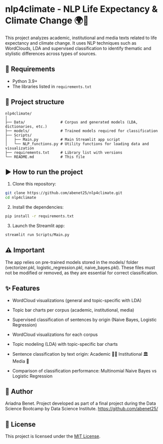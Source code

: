 # nlp4climate - NLP Life Expectancy & Climate Change 🌍🧠

This project analyzes academic, institutional and media texts related to life expectancy and climate change. It uses NLP techniques such as WordClouds, LDA and supervised classification to identify thematic and stylistic differences across types of sources.

## 🔧 Requirements

- Python 3.9+
- The libraries listed in `requirements.txt`

## 📁 Project structure

```
nlp4climate/
│
├── Data/                # Corpus and generated models (LDA, dictionaries, etc.)
├── models/              # Trained models required for classification
├── Scripts/
│   ├── Main.py          # Main Streamlit app script
│   └── NLP_functions.py # Utility functions for loading data and visualization
├── requirements.txt     # Library list with versions
└── README.md            # This file
```

## ▶️ How to run the project

1. Clone this repository:

```bash
git clone https://github.com/abenet25/nlp4climate.git
cd nlp4climate
```

2. Install the dependencies:

```bash
pip install -r requirements.txt
```

3. Launch the Streamlit app:

```bash
streamlit run Scripts/Main.py
```

## ⚠️ Important
The app relies on pre-trained models stored in the models/ folder (vectorizer.pkl, logistic_regression.pkl, naive_bayes.pkl). These files must not be modified or removed, as they are essential for correct classification.

## ✨ Features

- WordCloud visualizations (general and topic-specific with LDA)
- Topic bar charts per corpus (academic, institutional, media)
- Supervised classification of sentences by origin (Naive Bayes, Logistic Regression)

- WordCloud visualizations for each corpus
- Topic modeling (LDA) with topic-specific bar charts
- Sentence classification by text origin:
        Academic 🧑‍🎓
        Institutional 🏛️
        Media 📰
- Comparison of classification performance: Multinomial Naive Bayes vs Logistic Regression

## 👤 Author

Ariadna Benet. Project developed as part of a final project during the Data Science Bootcamp by Data Science Institute.
https://github.com/abenet25/

## 📄 License

This project is licensed under the [MIT License](LICENSE).
